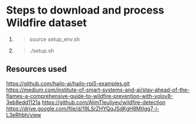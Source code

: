 # Steps to download and process Wildfire dataset

1. > source setup_env.sh
2. > ./setup.sh


## Resources used
https://github.com/hailo-ai/hailo-rpi5-examples.git
https://medium.com/institute-of-smart-systems-and-ai/stay-ahead-of-the-flames-a-comprehensive-guide-to-wildfire-prevention-with-yolov8-3eb8edd1121a
https://github.com/AlimTleuliyev/wildfire-detection
https://drive.google.com/file/d/19LSrZHYQqJSdKgH8Mtlgg7-i-L3eRhbh/view